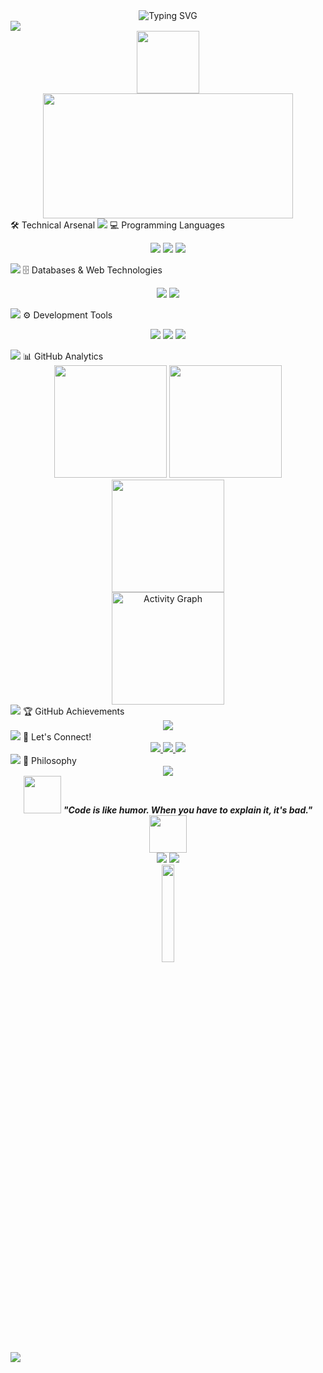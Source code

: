 <div align="center"> <img src="https://readme-typing-svg.herokuapp.com?font=Fira+Code&size=18&duration=2800&pause=2000&color=800000&center=true&vCenter=true&width=940&lines=Hi+there!+I'm+Pejay+%F0%9F%96%A4;Computer+Science+%7C+Digital+Forensics;Developer+%7C+Problem+Solver;Turning+Logic+Into+Impact" alt="Typing SVG" /> 
</div> 
<img src="https://user-images.githubusercontent.com/73097560/115834477-dbab4500-a447-11eb-908a-139a6edaec5c.gif">
<div align="center"> <img src="https://media.giphy.com/media/M9gbBd9nbDrOTu1Mqx/giphy.gif" width="100"/> </div> <div align="center"> <img src="https://media.giphy.com/media/qgQUggAC3Pfv687qPC/giphy.gif" width="400" height="200"/> </div> 
🛠️ Technical Arsenal
<img src="https://user-images.githubusercontent.com/73097560/115834477-dbab4500-a447-11eb-908a-139a6edaec5c.gif">
💻 Programming Languages
<p align="center"> <img src="https://img.shields.io/badge/Java-ED8B00?style=for-the-badge&logo=openjdk&logoColor=white&labelColor=800000" /> <img src="https://img.shields.io/badge/JavaScript-F7DF1E?style=for-the-badge&logo=javascript&logoColor=black&labelColor=800000" /> <img src="https://img.shields.io/badge/Python-3776AB?style=for-the-badge&logo=python&logoColor=white&labelColor=800000" /> </p> 
<img src="https://user-images.githubusercontent.com/73097560/115834477-dbab4500-a447-11eb-908a-139a6edaec5c.gif">
🗄️ Databases & Web Technologies
<p align="center"> <img src="https://img.shields.io/badge/MySQL-4479A1?style=for-the-badge&logo=mysql&logoColor=white&labelColor=800000" /> <img src="https://img.shields.io/badge/MS_SQL-CC2927?style=for-the-badge&logo=microsoftsqlserver&logoColor=white&labelColor=800000" /> </p> 
<img src="https://user-images.githubusercontent.com/73097560/115834477-dbab4500-a447-11eb-908a-139a6edaec5c.gif">
⚙️ Development Tools
<p align="center"> <img src="https://img.shields.io/badge/Git-F05032?style=for-the-badge&logo=git&logoColor=white&labelColor=800000" /> <img src="https://img.shields.io/badge/GitHub-181717?style=for-the-badge&logo=github&logoColor=white&labelColor=800000" /> <img src="https://img.shields.io/badge/VS_Code-007ACC?style=for-the-badge&logo=visualstudiocode&logoColor=white&labelColor=800000" /> </p> 
<img src="https://user-images.githubusercontent.com/73097560/115834477-dbab4500-a447-11eb-908a-139a6edaec5c.gif">
📊 GitHub Analytics
<div align="center"> <img height="180em" src="https://github-readme-stats.vercel.app/api?username=perdsssssss&show_icons=true&theme=dark&bg_color=0d1117&border_color=800000&title_color=800000&text_color=ffffff&icon_color=800000"/> <img height="180em" src="https://github-readme-stats.vercel.app/api/top-langs/?username=perdsssssss&layout=compact&theme=dark&bg_color=0d1117&border_color=800000&title_color=800000&text_color=ffffff"/> </div> <div align="center"> <img height="180em" src="https://github-readme-streak-stats.herokuapp.com/?user=perdsssssss&theme=dark&background=0d1117&border=800000&stroke=800000&ring=800000&fire=ff6666&currStreakNum=ffffff&sideNums=ffffff&currStreakLabel=800000&sideLabels=800000&dates=ffffff" /> </div> <div align="center"> <img height="180em" src="https://github-readme-activity-graph.vercel.app/graph?username=perdsssssss&bg_color=0d1117&color=ffffff&line=800000&point=ff6666&area=true&hide_border=false&border_color=800000&theme=react-dark" alt="Activity Graph" /> </div> 
<img src="https://user-images.githubusercontent.com/73097560/115834477-dbab4500-a447-11eb-908a-139a6edaec5c.gif">
🏆 GitHub Achievements
<div align="center"> <img src="https://github-profile-trophy.vercel.app/?username=perdsssssss&theme=darkhub&no-frame=true&no-bg=false&margin-w=4&row=1"/> </div> 
<img src="https://user-images.githubusercontent.com/73097560/115834477-dbab4500-a447-11eb-908a-139a6edaec5c.gif">
🤝 Let's Connect!
<div align="center"> <a href="https://www.facebook.com/ferds.corbs2" target="_blank"> <img src="https://img.shields.io/badge/Facebook-1877F2?style=for-the-badge&logo=facebook&logoColor=white&labelColor=800000" /> </a> <a href="https://instagram.com/pejayyyy" target="_blank"> <img src="https://img.shields.io/badge/Instagram-E4405F?style=for-the-badge&logo=instagram&logoColor=white&labelColor=800000" /> </a> <a href="mailto:ferdinandcorbin26@gmail.com" target="_blank"> <img src="https://img.shields.io/badge/Email-D14836?style=for-the-badge&logo=gmail&logoColor=white&labelColor=800000" /> </a> </div> 
<img src="https://user-images.githubusercontent.com/73097560/115834477-dbab4500-a447-11eb-908a-139a6edaec5c.gif">
💭 Philosophy
<div align="center"> <img src="https://quotes-github-readme.vercel.app/api?type=horizontal&theme=dark&quote=In%20the%20world%20of%20digital%20forensics,%20every%20byte%20tells%20a%20story.&author=Digital%20Detective" /> </div> <div align="center"> <img src="https://media.giphy.com/media/LnQjpWaON8nhr21vNW/giphy.gif" width="60"> <em><b>"Code is like humor. When you have to explain it, it's bad."</b></em> <img src="https://media.giphy.com/media/LnQjpWaON8nhr21vNW/giphy.gif" width="60"> </div> <div align="center"> <img src="https://komarev.com/ghpvc/?username=perdsssssss&color=800000&style=for-the-badge&label=Profile+Views" /> <img src="https://img.shields.io/github/followers/perdsssssss?style=for-the-badge&color=800000&labelColor=000000" /> </div> <div align="center"> <img src="https://media.giphy.com/media/jpVnC65DmYeyRL4LHS/giphy.gif" width="20%"> </div>
<img src="https://user-images.githubusercontent.com/73097560/115834477-dbab4500-a447-11eb-908a-139a6edaec5c.gif">
